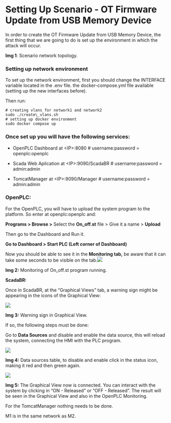 # Setting Up Scenario - OT Firmware Update from USB Memory Device

In order to create the OT Firmware Update from USB Memory Device, the first thing that we are going to do is set up the environment in which the attack will occur. 



**Img 1**: Scenario network topology.


### **Setting up network environment**

To set up the network environment, first you should change the INTERFACE variable located in the .env file. the docker-compose.yml file available (setting up the new interfaces before).

Then run:
```
# creating vlans for network1 and network2
sudo ./create\_vlans.sh
# setting up docker environment
sudo docker compose up
```


### **Once set up you will have the following services:**

* OpenPLC Dashboard at \<IP>:8080 # username:password = openplc:openplc

* Scada Web Aplication at \<IP>:9090/ScadaBR # username:password = admin:admin

* TomcatManager at \<IP>:9090/Manager # username:password = admin:admin


### **OpenPLC:**

For the OpenPLC, you will have to upload the system program to the platform. So enter at openplc:openplc and:

**Programs > Browse >** Select the **On\_off.st** file > Give it a name > **Upload**

Then go to the Dashboard and Run it.

**Go to Dashboard > Start PLC (Left corner of Dashboard)**

Now you should be able to see it in the **Monitoring tab,** be aware that it can take some seconds to be visible on the tab.![](https://lh7-rt.googleusercontent.com/docsz/AD_4nXcMEMYa-mq4n05ATBqIZrDSxezq6i6tzEz7hRoz-tzCq4dA-jKHEmoNww1tqDhovrpFS4xqAYodvrjjdmY7JUan7DLr6RC4vCcFyO9hkvFAo5BM_A6wAJtloeOP_Ck7UbnFnKVffXrwM096zHneL8O4CjGO?key=ZVE4yllmhIbKOidz4k1V_g)

**Img 2:** Monitoring of On\_off.st program running.

**ScadaBR:**

Once in ScadaBR, at the “Graphical Views” tab, a warning sign might be appearing in the icons of the Graphical View:

![](https://lh7-rt.googleusercontent.com/docsz/AD_4nXfSW6vnR3jUlgsj4usQJcpkDJ41nkKcWto_1wsGit0KpzZ27XbATvC8lJP2004L3f94zP1T18FTjW-q_THyHYF0Y7UaaHv5EBNfpsv0ZNe997TDCh8ThRrRT2MeNYJCyTzNV9RnUp5uxVPQiaukMhcbizvi?key=ZVE4yllmhIbKOidz4k1V_g)

**Img 3:** Warning sign in Graphical View.

If so, the following steps must be done:

Go to **Data Sources** and disable and enable the data source, this will reload the system, connecting the HMI with the PLC program.

![](https://lh7-rt.googleusercontent.com/docsz/AD_4nXe1C2lTl-NkwbV42Ae9q41LH3SPvjltNOkwcCganDQrtAtkAHTvY2hlep5Qb2TDh99ucInNuv6FuUceg-hswDhsqA_YqTBL-Lhfxhg8Ey4WLOd_XAHOMh9fwWI1vEyvg3B7yWRF34RkT_xGcUTjucGRhN0?key=ZVE4yllmhIbKOidz4k1V_g)

**Img 4:** Data sources table, to disable and enable click in the status icon, making it red and then green again.

![](https://lh7-rt.googleusercontent.com/docsz/AD_4nXeGN2d1ZLXYwxpBjMV3ZR03anSoBmzcELIyI0nrB5SKMEMVbxmryroN1aVjFAiHQf7kUkX5QzxDybHue5QzDCqCD4pjrIoo-dDH2wnn4fD2kdGTCJqXSJylddQI8XgflfSGkSciIFdeGIsZ5qAOTG4OGU31?key=ZVE4yllmhIbKOidz4k1V_g)

**Img 5:** The Graphical View now is connected. You can interact with the system by clicking in “ON - Released” or “OFF - Released”. The result will be seen in the Graphical View and also in the OpenPLC Monitoring.

For the TomcatManager nothing needs to be done.


M1 is in the same network as M2.
